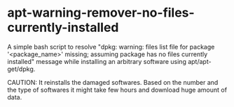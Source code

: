 # apt-warning-remover-no-files-currently-installed
A simple bash script to resolve "dpkg: warning: files list file for package '<package_name>' missing; assuming package has no files currently installed" message while installing an arbitrary software using apt/apt-get/dpkg.

CAUTION: It reinstalls the damaged softwares. Based on the number and the type of softwares it might take few hours and download huge amount of data.
